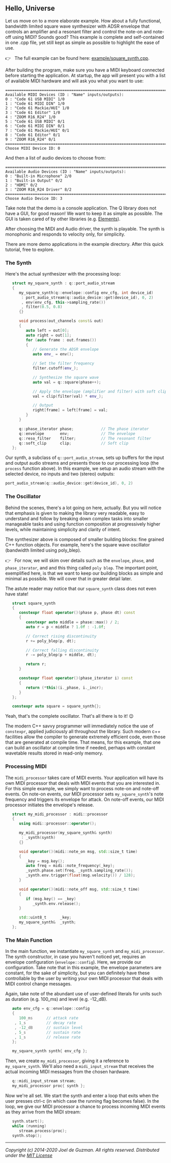## Hello, Universe

Let us move on to a more elaborate example. How about a fully functional,
bandwidth limited square wave synthesizer with ADSR envelope that controls an
amplifier and a resonant filter and control the note-on and note-off using
MIDI? Sounds good? This example is complete and self-contained in one .cpp
file, yet still kept as simple as possible to highlight the ease of use.

:point_right: &nbsp; The full example can be found here:
[example/square_synth.cpp](https://github.com/cycfi/Q/blob/master/example/square_synth.cpp).

After building the program, make sure you have a MIDI keyboard connected
before starting the application. At startup, the app will present you with a
list of available MIDI hardware and will ask you what you want to use:

```
================================================================================
Available MIDI Devices (ID : "Name" inputs/outputs):
0 : "Code 61 USB MIDI" 1/0
1 : "Code 61 MIDI DIN" 1/0
2 : "Code 61 Mackie/HUI" 1/0
3 : "Code 61 Editor" 1/0
4 : "ZOOM R16_R24" 1/0
5 : "Code 61 USB MIDI" 0/1
6 : "Code 61 MIDI DIN" 0/1
7 : "Code 61 Mackie/HUI" 0/1
8 : "Code 61 Editor" 0/1
9 : "ZOOM R16_R24" 0/1
================================================================================
Choose MIDI Device ID: 0
```

And then a list of audio devices to choose from:

```
================================================================================
Available Audio Devices (ID : "Name" inputs/outputs):
0 : "Built-in Microphone" 2/0
1 : "Built-in Output" 0/2
2 : "HDMI" 0/2
3 : "ZOOM R16_R24 Driver" 8/2
================================================================================
Choose Audio Device ID: 3
```

Take note that the demo is a console application. The Q library does not have
a GUI, for good reason! We want to keep it as simple as possible. The GUI is
taken cared of by other libraries (e.g.
[Elements](https://github.com/cycfi/elements)).

After choosing the MIDI and Audio driver, the synth is playable. The synth is
monophonic and responds to velocity only, for simplicity.

There are more demo applications in the example directory. After this quick
tutorial, free to explore.

### The Synth

Here's the actual synthesizer with the processing loop:

```c++
   struct my_square_synth : q::port_audio_stream
   {
      my_square_synth(q::envelope::config env_cfg, int device_id)
       : port_audio_stream(q::audio_device::get(device_id), 0, 2)
       , env(env_cfg, this->sampling_rate())
       , filter(0.5, 0.8)
      {}

      void process(out_channels const& out)
      {
         auto left = out[0];
         auto right = out[1];
         for (auto frame : out.frames())
         {
            // Generate the ADSR envelope
            auto env_ = env();

            // Set the filter frequency
            filter.cutoff(env_);

            // Synthesize the square wave
            auto val = q::square(phase++);

            // Apply the envelope (amplifier and filter) with soft clip
            val = clip(filter(val) * env_);

            // Output
            right[frame] = left[frame] = val;
         }
      }

      q::phase_iterator phase;            // The phase iterator
      q::envelope       env;              // The envelope
      q::reso_filter    filter;           // The resonant filter
      q::soft_clip      clip;             // Soft clip
   };
```

Our synth, a subclass of `q::port_audio_stream`, sets up buffers for the
input and output audio streams and presents those to our processing loop (the
`process` function above). In this example, we setup an audio stream with the
selected device, no inputs and two (stereo) outputs:

```c++
port_audio_stream(q::audio_device::get(device_id), 0, 2)
```

### The Oscillator

Behind the scenes, there's a lot going on here, actually. But you will notice
that emphasis is given to making the library very readable, easy to
understand and follow by breaking down complex tasks into smaller manageable
tasks and using function composition at progressively higher levels, while
maintaining simplicity and clarity of intent.

The synthesizer above is composed of smaller building blocks: fine grained
C++ function objects. For example, here's the square wave oscillator
(bandwidth limited using poly_blep).

:point_right: &nbsp; For now, we will skim over details such as the
`envelope`, `phase`, and `phase_iterator`, and  and this thing called `poly
blep`. The important point, exemplified here, is that we want to keep our
building blocks as simple and minimal as possible. We will cover that in
greater detail later.

The astute reader may notice that our `square_synth` class does not even
have state!

```c++
   struct square_synth
   {
      constexpr float operator()(phase p, phase dt) const
      {
         constexpr auto middle = phase::max() / 2;
         auto r = p < middle ? 1.0f : -1.0f;

         // Correct rising discontinuity
         r += poly_blep(p, dt);

         // Correct falling discontinuity
         r -= poly_blep(p + middle, dt);

         return r;
      }

      constexpr float operator()(phase_iterator i) const
      {
         return (*this)(i._phase, i._incr);
      }
   };

   constexpr auto square = square_synth{};
```

Yeah, that's the complete oscillator. That's all there is to it! :wink:

The modern C++ savvy programmer will immediately notice the use of
`constexpr`, applied judiciously all throughout the library. Such modern c++
facilities allow the compiler to generate extremely efficient code, even
those that are generated at compile time. That means, for this example, that
one can build an oscillator at compile time if needed, perhaps with constant
wavetable results stored in read-only memory.

### Processing MIDI

The `midi_processor` takes care of MIDI events. Your application will have
its own MIDI processor that deals with MIDI events that you are interested
in. For this simple example, we simply want to process note-on and note-off
events. On note-on events, our MIDI processor sets `my_square_synth`'s note
frequency and triggers its envelope for attack. On note-off events, our MIDI
processor initiates the envelope's release.

```c++
   struct my_midi_processor : midi::processor
   {
      using midi::processor::operator();

      my_midi_processor(my_square_synth& synth)
       : _synth(synth)
      {}

      void operator()(midi::note_on msg, std::size_t time)
      {
         _key = msg.key();
         auto freq = midi::note_frequency(_key);
         _synth.phase.set(freq, _synth.sampling_rate());
         _synth.env.trigger(float(msg.velocity()) / 128);
      }

      void operator()(midi::note_off msg, std::size_t time)
      {
         if (msg.key() == _key)
            _synth.env.release();
      }

      std::uint8_t      _key;
      my_square_synth&  _synth;
   };
```

### The Main Function

In the main function, we instantiate `my_square_synth` and
`my_midi_processor`. The synth constructor, in case you haven't noticed yet,
requires an envelope configuration (`envelope::config`). Here, we provide our
configuration. Take note that in this example, the envelope parameters are
constant, for the sake of simplicity, but you can definitely have these
controllable by the user by writing your own MIDI processor that deals with
MIDI control change messages.

Again, take note of the abundant use of user-defined literals for units such
as duration (e.g. 100_ms) and level (e.g. -12_dB).

```c++
   auto env_cfg = q::envelope::config
   {
      100_ms      // attack rate
    , 1_s         // decay rate
    , -12_dB      // sustain level
    , 5_s         // sustain rate
    , 1_s         // release rate
   };

   my_square_synth synth{ env_cfg };
```

Then, we create `my_midi_processor`, giving it a reference to
`my_square_synth`. We'll also need a `midi_input_stream` that receives the
actual incoming MIDI messages from the chosen hardware.

```c++
   q::midi_input_stream stream;
   my_midi_processor proc{ synth };
```

Now we're all set. We start the synth and enter a loop that exits when the
user presses ctrl-c (in which case the running flag becomes false). In the
loop, we give our MIDI processor a chance to process incoming MIDI events as
they arrive from the MIDI stream:

```c++
   synth.start();
   while (running)
      stream.process(proc);
   synth.stop();
```

---

*Copyright (c) 2014-2020 Joel de Guzman. All rights reserved.*
*Distributed under the [MIT License](https://opensource.org/licenses/MIT)*

